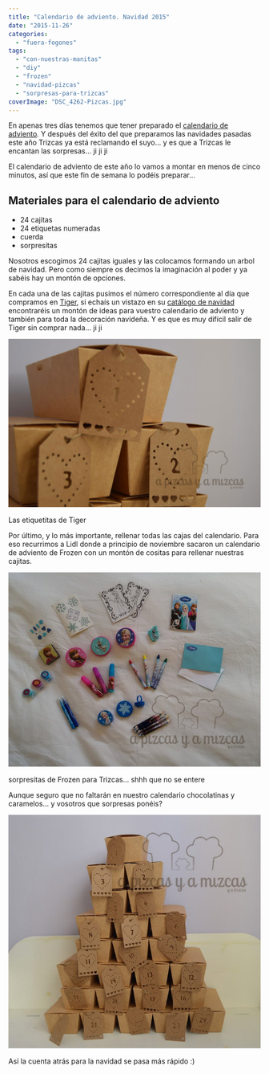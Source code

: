 ```yaml
---
title: "Calendario de adviento. Navidad 2015"
date: "2015-11-26"
categories:
  - "fuera-fogones"
tags:
  - "con-nuestras-manitas"
  - "diy"
  - "frozen"
  - "navidad-pizcas"
  - "sorpresas-para-trizcas"
coverImage: "DSC_4262-Pizcas.jpg"
---
```


En apenas tres días tenemos que tener preparado el [calendario de adviento](/calendario-de-adviento/). Y después del éxito del que preparamos las navidades pasadas este año Trizcas ya está reclamando el suyo... y es que a Trizcas le encantan las sorpresas... ji ji ji

El calendario de adviento de este año lo vamos a montar en menos de cinco minutos, así que este fin de semana lo podéis preparar...

## Materiales para el calendario de adviento

- 24 cajitas
- 24 etiquetas numeradas
- cuerda
- sorpresitas

Nosotros escogimos 24 cajitas iguales y las colocamos formando un arbol de navidad. Pero como siempre os decimos la imaginación al poder y ya sabéis hay un montón de opciones.

En cada una de las cajitas pusimos el número correspondiente al día que compramos en [Tiger](http://www.tiger-stores.es/), si echaís un vistazo en su [catálogo de navidad](http://www.tiger-stores.es/tiger_flyer.html) encontraréis un montón de ideas para vuestro calendario de adviento y también para toda la decoración navideña. Y es que es muy difícil salir de Tiger sin comprar nada... ji ji

![](images/DSC_4265-Pizcas.jpg)

Las etiquetitas de Tiger

Por último, y lo más importante, rellenar todas las cajas del calendario. Para eso recurrimos a Lidl donde a principio de noviembre sacaron un calendario de adviento de Frozen con un montón de cositas para rellenar nuestras cajitas.

![](images/IMG_20151125_132328-Pizcas.jpg)

sorpresitas de Frozen para Trizcas... shhh que no se entere

Aunque seguro que no faltarán en nuestro calendario chocolatinas y caramelos... y vosotros que sorpresas ponéis?

![](images/DSC_4262-Pizcas.jpg)

Así la cuenta atrás para la navidad se pasa más rápido :)
